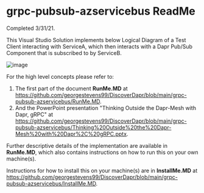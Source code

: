 # grpc-pubsub-azservicebus ReadMe
Completed 3/31/21.

This Visual Studio Solution implements below Logical Diagram of a Test Client interacting with ServiceA, which then interacts with a Dapr Pub/Sub Component that is subscribed to by ServiceB.

![image](https://user-images.githubusercontent.com/6517661/112757297-2e175400-8fb7-11eb-8db3-264ad2d867e7.png)

For the high level concepts please refer to:
1. The first part of the document **RunMe.MD** at https://github.com/georgestevens99/DiscoverDapr/blob/main/grpc-pubsub-azservicebus/RunMe.MD.
2. And the PowerPoint presentation "Thinking Outside the Dapr-Mesh with Dapr, gRPC" at https://github.com/georgestevens99/DiscoverDapr/blob/main/grpc-pubsub-azservicebus/Thinking%20Outside%20the%20Dapr-Mesh%20with%20Dapr%2C%20gRPC.pptx. 

Further descriptive details of the implementation are available in **RunMe.MD**, which also contains instructions on how to run this on your own machine(s).  

Instructions for how to install this on your machine(s) are in **InstallMe.MD** at https://github.com/georgestevens99/DiscoverDapr/blob/main/grpc-pubsub-azservicebus/InstallMe.MD.
